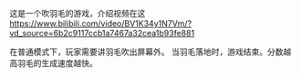 这是一个吹羽毛的游戏，介绍视频在这
https://www.bilibili.com/video/BV1K34y1N7Vm/?vd_source=6b2c9117ccb1a7467a32cea1b93fe881

在普通模式下，玩家需要讲羽毛吹出屏幕外。 当羽毛落地时，游戏结束。分数越高羽毛的生成速度越快。